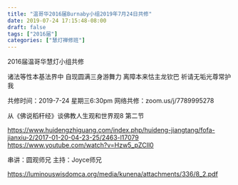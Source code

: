 ```yaml
---
title: "温哥华2016届Burnaby小组2019年7月24日共修"
date: 2019-07-24 17:15:48-08:00
draft: false
tags: ["2016届"]
categories: ["慧灯禅修班"]
---
```

2016届温哥华慧灯小组共修

诸法等性本基法界中
自现圆满三身游舞力
离障本来怙主龙钦巴
祈请无垢光尊常护我

共修时间：2019-7-24 星期三6:30pm
网络共修：zoom.us/j/7789995278

 从《佛说稻秆经》谈佛教人生观和世界观8  第二节 

https://www.huidengzhiguang.com/index.php/huideng-jiangtang/fofa-jianxiu-2/2017-01-20-04-23-25/2463-l17079
https://www.youtube.com/watch?v=Hzw5_pZCIl0

串讲：圆观师兄
主持：Joyce师兄

 https://luminouswisdomca.org/media/kunena/attachments/336/8_2.pdf
